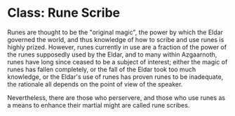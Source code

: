# Class: Rune Scribe
Runes are thought to be the "original magic", the power by which the Eldar governed the world, and thus knowledge of how to scribe and use runes is highly prized. However, runes currently in use are a fraction of the power of the runes supposedly used by the Eldar, and to many within Azgaarnoth, runes have long since ceased to be a subject of interest; either the magic of runes has fallen completely, or the fall of the Eldar took too much knowledge, or the Eldar's use of runes has proven runes to be inadequate, the rationale all depends on the point of view of the speaker.

Nevertheless, there are those who perservere, and those who use runes as a means to enhance their martial might are called rune scribes.

